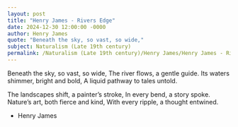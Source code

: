 ```yaml
---
layout: post
title: "Henry James - Rivers Edge"
date: 2024-12-30 12:00:00 -0000
author: Henry James
quote: "Beneath the sky, so vast, so wide,"
subject: Naturalism (Late 19th century)
permalink: /Naturalism (Late 19th century)/Henry James/Henry James - Rivers Edge
---
```


Beneath the sky, so vast, so wide,
The river flows, a gentle guide.
Its waters shimmer, bright and bold,
A liquid pathway to tales untold.

The landscapes shift, a painter’s stroke,
In every bend, a story spoke.
Nature’s art, both fierce and kind,
With every ripple, a thought entwined.


- Henry James

